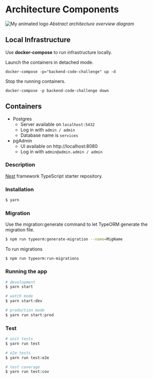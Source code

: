 # Architecture Components
![My animated logo](architecture.png)
_Abstract architecture overview diagram_
## Local Infrastructure

Use **docker-compose** to run infrastructure locally.

Launch the containers in detached mode.

```shell
docker-compose -p="backend-code-challenge" up -d
```

Stop the running containers.

```shell
docker-compose -p backend-code-challenge down
```

## Containers  
- Postgres
  - Server available on `localhost:5432`
  - Log in with `admin / admin`
  - Database name is `services`
- pgAdmin
  - UI available on http://localhost:8080
  - Log in with `admin@admin.admin / admin`
### Description

[Nest](https://github.com/nestjs/nest) framework TypeScript starter repository.

### Installation

```bash
$ yarn
```


### Migration

Use the migration:generate command to let TypeORM generate the migration file.

```bash
$ npm run typeorm:generate-migration --name=MigName
```

To  run migrations
```
$ npm run typeorm:run-migrations
```
### Running the app

```bash
# development
$ yarn start

# watch mode
$ yarn start:dev

# production mode
$ yarn run start:prod
```

### Test

```bash
# unit tests
$ yarn run test

# e2e tests
$ yarn run test:e2e

# test coverage
$ yarn run test:cov
```




